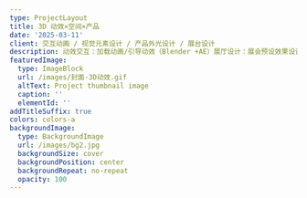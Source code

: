 ```yaml
---
type: ProjectLayout
title: 3D 动效×空间×产品
date: '2025-03-11'
client: 交互动画 / 视觉元素设计 / 产品外光设计 / 展台设计
description: 动效交互：加载动画/引导动效（Blender +AE）展厅设计：展会预设效果设计（对接搭建方设计）产品外观：硬件外观设计（对接结构工程师）
featuredImage:
  type: ImageBlock
  url: /images/封面-3D动效.gif
  altText: Project thumbnail image
  caption: ''
  elementId: ''
addTitleSuffix: true
colors: colors-a
backgroundImage:
  type: BackgroundImage
  url: /images/bg2.jpg
  backgroundSize: cover
  backgroundPosition: center
  backgroundRepeat: no-repeat
  opacity: 100
---
```

